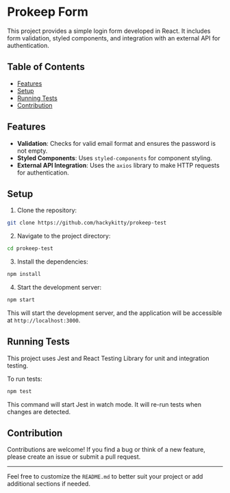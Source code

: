 # Prokeep Form

This project provides a simple login form developed in React. It includes form validation, styled components, and integration with an external API for authentication.

## Table of Contents

- [Features](#features)
- [Setup](#setup)
- [Running Tests](#running-tests)
- [Contribution](#contribution)

## Features

- **Validation**: Checks for valid email format and ensures the password is not empty.
- **Styled Components**: Uses `styled-components` for component styling.
- **External API Integration**: Uses the `axios` library to make HTTP requests for authentication.

## Setup

1. Clone the repository:

```bash
git clone https://github.com/hackykitty/prokeep-test
```

2. Navigate to the project directory:

```bash
cd prokeep-test
```

3. Install the dependencies:

```bash
npm install
```

4. Start the development server:

```bash
npm start
```

This will start the development server, and the application will be accessible at `http://localhost:3000`.

## Running Tests

This project uses Jest and React Testing Library for unit and integration testing. 

To run tests:

```bash
npm test
```

This command will start Jest in watch mode. It will re-run tests when changes are detected.

## Contribution

Contributions are welcome! If you find a bug or think of a new feature, please create an issue or submit a pull request.

---

Feel free to customize the `README.md` to better suit your project or add additional sections if needed.
